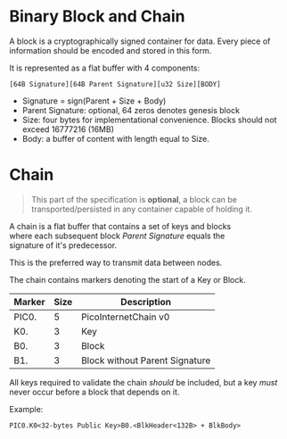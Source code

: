 # Binary Block and Chain

A block is a cryptographically signed container for data.
Every piece of information should be encoded and stored in this form.

It is represented as a flat buffer with 4 components:

```
[64B Signature][64B Parent Signature][u32 Size][BODY]
```

- Signature = sign(Parent + Size + Body)
- Parent Signature: optional, 64 zeros denotes genesis block
- Size: four bytes for implementational convenience. Blocks should not exceed 16777216 (16MB)
- Body: a buffer of content with length equal to Size.


# Chain
> This part of the specification is **optional**, a block can be
> transported/persisted in any container capable of holding it.

A chain is a flat buffer that contains a set of keys and blocks  
where each subsequent block _Parent Signature_ equals the  
signature of it's predecessor.

This is the preferred way to transmit data between nodes.


The chain contains markers denoting the start of a Key or Block.

| Marker | Size | Description                    |
|--------|------|--------------------------------|
| PIC0.  | 5    | PicoInternetChain v0           |
| K0.    | 3    | Key                            |
| B0.    | 3    | Block                          |
| B1.    | 3    | Block without Parent Signature |

All keys required to validate the chain _should_ be included, but a key _must_ never
occur before a block that depends on it.

Example:

```
PIC0.K0<32-bytes Public Key>B0.<BlkHeader<132B> + BlkBody>
```


